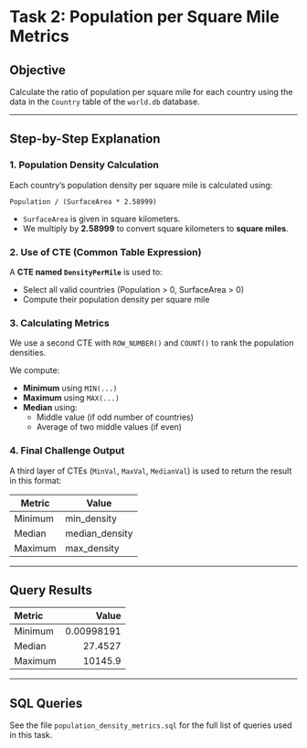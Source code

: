 
# Task 2: Population per Square Mile Metrics

## Objective
Calculate the ratio of population per square mile for each country using the data in the `Country` table of the `world.db` database.

---

## Step-by-Step Explanation

### 1. Population Density Calculation
Each country’s population density per square mile is calculated using:
```
Population / (SurfaceArea * 2.58999)
```
- `SurfaceArea` is given in square kilometers.
- We multiply by **2.58999** to convert square kilometers to **square miles**.

### 2. Use of CTE (Common Table Expression)
A **CTE named `DensityPerMile`** is used to:
- Select all valid countries (Population > 0, SurfaceArea > 0)
- Compute their population density per square mile

### 3. Calculating Metrics
We use a second CTE with `ROW_NUMBER()` and `COUNT()` to rank the population densities.

We compute:
- **Minimum** using `MIN(...)`
- **Maximum** using `MAX(...)`
- **Median** using:
  - Middle value (if odd number of countries)
  - Average of two middle values (if even)

### 4. Final Challenge Output
A third layer of CTEs (`MinVal`, `MaxVal`, `MedianVal`) is used to return the result in this format:

| Metric  | Value            |
|---------|------------------|
| Minimum | min_density      |
| Median  | median_density   |
| Maximum | max_density      |

---

## Query Results

| Metric   |          Value |
|:---------|---------------:|
| Minimum  |     0.00998191 |
| Median   |    27.4527     |
| Maximum  | 10145.9        |

---

## SQL Queries
See the file `population_density_metrics.sql` for the full list of queries used in this task.
